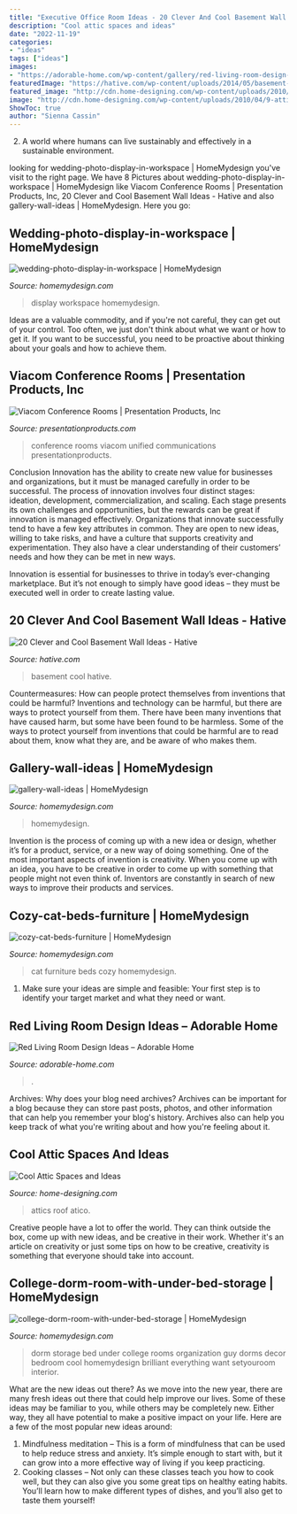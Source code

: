 ```yaml
---
title: "Executive Office Room Ideas - 20 Clever And Cool Basement Wall Ideas"
description: "Cool attic spaces and ideas"
date: "2022-11-19"
categories:
- "ideas"
tags: ["ideas"]
images:
- "https://adorable-home.com/wp-content/gallery/red-living-room-design-ideas/red-living-room-design-ideas-12.jpg"
featuredImage: "https://hative.com/wp-content/uploads/2014/05/basement-wall-ideas/14-cool-basement-wall.jpg"
featured_image: "http://cdn.home-designing.com/wp-content/uploads/2010/04/9-attic-space.jpg"
image: "http://cdn.home-designing.com/wp-content/uploads/2010/04/9-attic-space.jpg"
ShowToc: true
author: "Sienna Cassin"
---
```



2. A world where humans can live sustainably and effectively in a sustainable environment. 

	

		
looking for wedding-photo-display-in-workspace | HomeMydesign you've visit to the right page. We have 8 Pictures about wedding-photo-display-in-workspace | HomeMydesign like Viacom Conference Rooms | Presentation Products, Inc, 20 Clever and Cool Basement Wall Ideas - Hative and also gallery-wall-ideas | HomeMydesign. Here you go:
		
    
## Wedding-photo-display-in-workspace | HomeMydesign

<img loading=lazy src="https://homemydesign.com/wp-content/uploads/2016/03/wedding-photo-display-in-workspace.jpg" onerror="this.onerror=null;this.src='https://tse4.mm.bing.net/th?id=OIP.eYLPzxb1YuZaTGfYdThGsgHaLm&amp;pid=15.1';" alt="wedding-photo-display-in-workspace | HomeMydesign">

_Source: homemydesign.com_

>display workspace homemydesign. 

	

Ideas are a valuable commodity, and if you're not careful, they can get out of your control. Too often, we just don't think about what we want or how to get it. If you want to be successful, you need to be proactive about thinking about your goals and how to achieve them.

    
## Viacom Conference Rooms | Presentation Products, Inc

<img loading=lazy src="https://www.presentationproducts.com/wp-content/uploads/2014/03/Small-Conference-Room-2.jpg" onerror="this.onerror=null;this.src='https://tse3.mm.bing.net/th?id=OIP.jdz5xyLhdnIy2gASdmgLlwHaE7&amp;pid=15.1';" alt="Viacom Conference Rooms | Presentation Products, Inc">

_Source: presentationproducts.com_

>conference rooms viacom unified communications presentationproducts. 

	

Conclusion
Innovation has the ability to create new value for businesses and organizations, but it must be managed carefully in order to be successful. The process of innovation involves four distinct stages: ideation, development, commercialization, and scaling. Each stage presents its own challenges and opportunities, but the rewards can be great if innovation is managed effectively.
Organizations that innovate successfully tend to have a few key attributes in common. They are open to new ideas, willing to take risks, and have a culture that supports creativity and experimentation. They also have a clear understanding of their customers’ needs and how they can be met in new ways.

 Innovation is essential for businesses to thrive in today’s ever-changing marketplace. But it’s not enough to simply have good ideas – they must be executed well in order to create lasting value.

    
## 20 Clever And Cool Basement Wall Ideas - Hative

<img loading=lazy src="https://hative.com/wp-content/uploads/2014/05/basement-wall-ideas/14-cool-basement-wall.jpg" onerror="this.onerror=null;this.src='https://tse2.mm.bing.net/th?id=OIP.Zu_IihuqAV17VjEmXT2JCgHaJ4&amp;pid=15.1';" alt="20 Clever and Cool Basement Wall Ideas - Hative">

_Source: hative.com_

>basement cool hative. 

	

Countermeasures: How can people protect themselves from inventions that could be harmful?
Inventions and technology can be harmful, but there are ways to protect yourself from them. There have been many inventions that have caused harm, but some have been found to be harmless. Some of the ways to protect yourself from inventions that could be harmful are to read about them, know what they are, and be aware of who makes them.

    
## Gallery-wall-ideas | HomeMydesign

<img loading=lazy src="https://homemydesign.com/wp-content/uploads/2014/02/gallery-wall-ideas.jpg" onerror="this.onerror=null;this.src='https://tse4.mm.bing.net/th?id=OIP.FPCqJx4xX9yQXvwrJOba2QHaJ4&amp;pid=15.1';" alt="gallery-wall-ideas | HomeMydesign">

_Source: homemydesign.com_

>homemydesign. 

	

Invention is the process of coming up with a new idea or design, whether it’s for a product, service, or a new way of doing something. One of the most important aspects of invention is creativity. When you come up with an idea, you have to be creative in order to come up with something that people might not even think of. Inventors are constantly in search of new ways to improve their products and services.

    
## Cozy-cat-beds-furniture | HomeMydesign

<img loading=lazy src="https://homemydesign.com/wp-content/uploads/2015/04/cozy-cat-beds-furniture.jpg" onerror="this.onerror=null;this.src='https://tse2.mm.bing.net/th?id=OIP.Q2tFYhJJWXeAmfV1pGRxRwHaKO&amp;pid=15.1';" alt="cozy-cat-beds-furniture | HomeMydesign">

_Source: homemydesign.com_

>cat furniture beds cozy homemydesign. 

	

1. Make sure your ideas are simple and feasible: Your first step is to identify your target market and what they need or want.

    
## Red Living Room Design Ideas – Adorable Home

<img loading=lazy src="https://adorable-home.com/wp-content/gallery/red-living-room-design-ideas/red-living-room-design-ideas-12.jpg" onerror="this.onerror=null;this.src='https://tse1.mm.bing.net/th?id=OIP.vuUFpUsg1a1YP0nbUBBe5wHaJ3&amp;pid=15.1';" alt="Red Living Room Design Ideas – Adorable Home">

_Source: adorable-home.com_

>. 

	

Archives: Why does your blog need archives?
Archives can be important for a blog because they can store past posts, photos, and other information that can help you remember your blog's history. Archives also can help you keep track of what you're writing about and how you're feeling about it.

    
## Cool Attic Spaces And Ideas

<img loading=lazy src="http://cdn.home-designing.com/wp-content/uploads/2010/04/9-attic-space.jpg" onerror="this.onerror=null;this.src='https://tse4.mm.bing.net/th?id=OIP.u3XQvYPzmrrDRLJQ5BXOBQHaJ3&amp;pid=15.1';" alt="Cool Attic Spaces and Ideas">

_Source: home-designing.com_

>attics roof atico. 

	

Creative people have a lot to offer the world. They can think outside the box, come up with new ideas, and be creative in their work. Whether it's an article on creativity or just some tips on how to be creative, creativity is something that everyone should take into account.

    
## College-dorm-room-with-under-bed-storage | HomeMydesign

<img loading=lazy src="https://homemydesign.com/wp-content/uploads/2018/02/college-dorm-room-with-under-bed-storage.jpg" onerror="this.onerror=null;this.src='https://tse2.mm.bing.net/th?id=OIP.RPDwmt3RNCHjCWy9tMs_JQHaL7&amp;pid=15.1';" alt="college-dorm-room-with-under-bed-storage | HomeMydesign">

_Source: homemydesign.com_

>dorm storage bed under college rooms organization guy dorms decor bedroom cool homemydesign brilliant everything want setyouroom interior. 

	

What are the new ideas out there?
As we move into the new year, there are many fresh ideas out there that could help improve our lives. Some of these ideas may be familiar to you, while others may be completely new. Either way, they all have potential to make a positive impact on your life. Here are a few of the most popular new ideas around: 
1. Mindfulness meditation – This is a form of mindfulness that can be used to help reduce stress and anxiety. It’s simple enough to start with, but it can grow into a more effective way of living if you keep practicing. 
2. Cooking classes – Not only can these classes teach you how to cook well, but they can also give you some great tips on healthy eating habits. You’ll learn how to make different types of dishes, and you’ll also get to taste them yourself!

